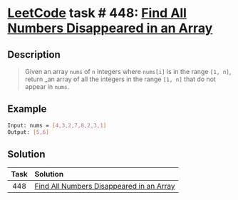 # [LeetCode][leetcode] task # 448: [Find All Numbers Disappeared in an Array][task]

Description
-----------

> Given an array `nums` of `n` integers where `nums[i]` is in the range `[1, n]`,
> return _an array of all the integers in the range `[1, n]` that do not appear in `nums`.

 Example
-------

```sh
Input: nums = [4,3,2,7,8,2,3,1]
Output: [5,6]
```

Solution
--------

| Task | Solution                                             |
|:----:|:-----------------------------------------------------|
| 448  | [Find All Numbers Disappeared in an Array][solution] |


[leetcode]: <http://leetcode.com/>
[task]: <https://leetcode.com/problems/find-all-numbers-disappeared-in-an-array/>
[solution]: <https://github.com/wellaxis/witalis-jkit/blob/main/module/tasks/src/main/java/com/witalis/jkit/tasks/core/task/leetcode/h5/p448/option/Practice.java>
